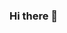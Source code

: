 ### Hi there 👋

<!--
**AvishrantsSh/AvishrantsSh** is a ✨ _special_ ✨ repository because its `README.md` (this file) appears on your GitHub profile.

Here are some ideas to get you started:

- 🔭 I’m currently working on a IoT Platform powered by Django
- 🌱 I’m currently learning Machine Learning and OpenCV
- 👯 I’m looking to collaborate on literallyy anything interesting.
- 🤔 I’m looking for help with ...
- 💬 Ask me about ...
- 📫 How to reach me: ...
- 😄 Pronouns: ...
- ⚡ Fun fact: ...
-->
